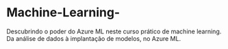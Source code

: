 # Machine-Learning-
Descubrindo o poder do Azure ML neste curso prático de machine learning. Da análise de dados à implantação de modelos, no Azure ML.
